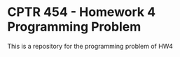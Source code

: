 # CPTR 454 - Homework 4 Programming Problem
This is a repository for the programming problem of HW4
